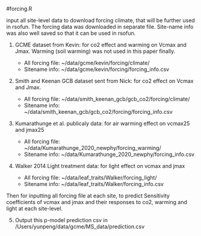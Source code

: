 #forcing.R

input all site-level data to download forcing climate, that will be further used in rsofun. The forcing data was downloaded in separate file. Site-name info was also well saved so that it can be used in rsofun.


1.  GCME dataset from Kevin: for co2 effect and warming on Vcmax and Jmax. Warming (soil warming) was not used in this paper finally.
	- All forcing file: ~/data/gcme/kevin/forcing/climate/
	- Sitename info: ~/data/gcme/kevin/forcing/forcing_info.csv

2.  Smith and Keenan GCB dataset sent from Nick: for co2 effect on Vcmax and Jmax. 
    - All forcing file: ~/data/smith_keenan_gcb/gcb_co2/forcing/climate/
    - Sitename info: ~/data/smith_keenan_gcb/gcb_co2/forcing/forcing_info.csv

3.  Kumarathunge et al. publicaly data: for air warming effect on vcmax25 and jmax25
	- All forcing file: ~/data/Kumarathunge_2020_newphy/forcing_warming/
	- Sitename info: ~/data/Kumarathunge_2020_newphy/forcing_info.csv

4. Walker 2014 Light treatment data: for light effect on vcmax and jmax
	- All forcing file: ~/data/leaf_traits/Walker/forcing_light/
	-  Sitename info: ~/data/leaf_traits/Walker/forcing_info.csv


Then for inputting all forcing file at each site, to predict Sensitivity coefficients of vcmax and jmax and their responses to co2, warming and light at each site-level.

5. Output this p-model prediction csv in /Users/yunpeng/data/gcme/MS_data/prediction.csv
